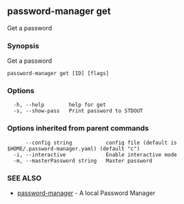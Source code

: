 ## password-manager get

Get a password

### Synopsis

Get a password

```
password-manager get [ID] [flags]
```

### Options

```
  -h, --help        help for get
  -s, --show-pass   Print password to STDOUT
```

### Options inherited from parent commands

```
      --config string           config file (default is $HOME/.password-manager.yaml) (default "c")
  -i, --interactive             Enable interactive mode
  -m, --masterPassword string   Master password
```

### SEE ALSO

* [password-manager](README.md)	 - A local Password Manager

